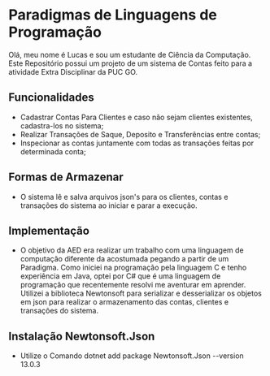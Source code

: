 
# Paradigmas de Linguagens de Programação
Olá, meu nome é Lucas e sou um estudante de Ciência da Computação. Este Repositório possui um projeto de um sistema de Contas feito para a atividade Extra Disciplinar da PUC GO.

## Funcionalidades 
* Cadastrar Contas Para Clientes e caso não sejam clientes existentes, cadastra-los no sistema;
* Realizar Transações de Saque, Deposito e Transferências entre contas;
* Inspecionar as contas juntamente com todas as transações feitas por determinada conta;


## Formas de Armazenar
* O sistema lê e salva arquivos json's para os clientes, contas e transações do sistema ao iniciar e parar a execução.

## Implementação
* O objetivo da AED era realizar um trabalho com uma linguagem de computação diferente da acostumada pegando a partir de um Paradigma. Como iniciei na programação pela linguagem C e tenho experiência em Java, optei por C# que é uma linguagem de programação que recentemente resolvi me aventurar em aprender. Utilizei a biblioteca Newtonsoft para serializar e desserializar os objetos em json para realizar o armazenamento das contas, clientes e transações do sistema.
## Instalação Newtonsoft.Json
* Utilize o Comando dotnet add package Newtonsoft.Json --version 13.0.3
